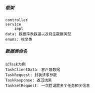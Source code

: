 ##### 框架
    controller
    service
        impl
    data: 数据库表数据以及衍生数据类型
    enums: 枚举类
##### 数据类命名
    以Task为例
    TaskClientData: 客户端数据
    TaskRequest: 封装请求参数
    TaskResponse: 返回结果
    TaskSetRequest: 一次性设置多个任务相关信息 
